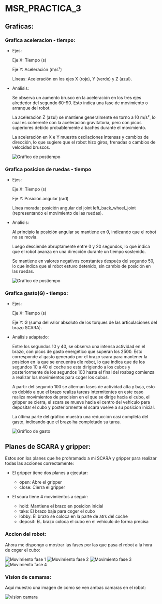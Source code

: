 # MSR_PRACTICA_3

## Graficas:

### Grafica aceleracion - tiempo:

- Ejes:

    Eje X: Tiempo (s)

    Eje Y: Aceleración (m/s²)

    Líneas: Aceleración en los ejes X (rojo), Y (verde) y Z (azul).

- Análisis:

    Se observa un aumento brusco en la aceleración en los tres ejes alrededor del segundo 60-90. Esto indica una fase de movimiento o arranque del robot.

    La aceleración Z (azul) se mantiene generalmente en torno a 10 m/s², lo cual es coherente con la aceleración gravitatoria, pero con picos superiores debido probablemente a baches durante el movimiento.

    La aceleración en X e Y muestra oscilaciones intensas y cambios de dirección, lo que sugiere que el robot hizo giros, frenadas o cambios de velocidad bruscos.

    ![Gráfico de postiempo](images/graf_ac_time.png)


### Grafica posicion de ruedas - tiempo

- Ejes:

    Eje X: Tiempo (s)

    Eje Y: Posición angular (rad)

    Línea morada: posición angular del joint left_back_wheel_joint (representando el movimiento de las ruedas).

- Análisis:

    Al principio la posición angular se mantiene en 0, indicando que el robot no se movía.

    Luego desciende abruptamente entre 0 y 20 segundos, lo que indica que el robot avanza en una dirección durante un tiempo sostenido.

    Se mantiene en valores negativos constantes después del segundo 50, lo que indica que el robot estuvo detenido, sin cambio de posición en las ruedas.

    ![Gráfico de postiempo](images/graf_wheel_pos_time.png)


### Grafica gasto(G) - tiempo:

- Ejes:

    Eje X: Tiempo (s)

    Eje Y: G (suma del valor absoluto de los torques de las articulaciones del brazo SCARA).

- Análisis adaptado:

    Entre los segundos 10 y 40, se observa una intensa actividad en el brazo, con picos de gasto energético que superan los 2500. Esto corresponde al gasto generado por el brazo scara para mantener la posicion en la que se encuentra dle robot, lo que indica que de los segundos 10 a 40 el coche se esta dirigiendo a los cubos y posteriormente de los segundos 100 hasta el final del rosbag comienza a realizar los movimientos para coger los cubos.

    A partir del segundo 100 se alternan fases de actividad alta y baja, esto es debido a que el brazo realiza tareas intermitentes en este caso realiza movimientos de precision en el que se dirige hacia el cubo, el gripper se cierra, el scara se mueve hacia el centro del vehiculo para depositar el cubo y posteriormente el scara vuelve a su posicion inicial.

    La última parte del gráfico muestra una reducción casi completa del gasto, indicando que el brazo ha completado su tarea.

    ![Gráfico de gasto](images/graf_gasto_tiempo.png)

## Planes de SCARA y gripper:

Estos son los planes que he prohramado a mi SCARA y gripper para realizar todas las acciones correctamente:

- El gripper tiene dos planes a ejecutar:
    - open: Abre el gripper
    - close: Cierra el gripper

- El scara tiene 4 movimientos a seguir:
    - hold: Mantiene el brazo en posicion inicial
    - take: El brazo baja para coger el cubo
    - lobby: El brazo se coloca en la parte de atrs del coche
    - deposit: EL brazo coloca el cubo en el vehiculo de forma precisa

### Accion del robot:

Ahora me dispongo a mostrar las fases por las que pasa el robot a la hora de coger el cubo:


![Movimiento fase 1](images/take_cube_1.png)
![Movimiento fase 2](images/take_cube_2.png)
![Movimiento fase 3](images/take_cube_3.png)
![Movimiento fase 4](images/take_cube_4.png)


### Vision de camaras:

Aqui muestro una imagen de como se ven ambas camaras en el robot:

![vision camara](images/show_cameras.png)
